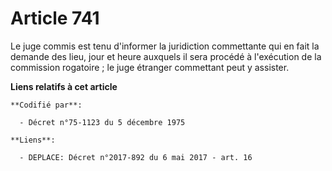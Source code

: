 # Article 741

Le juge commis est tenu d'informer la juridiction commettante qui en fait la demande des lieu, jour et heure auxquels il sera
procédé à l'exécution de la commission rogatoire ; le juge étranger commettant peut y assister.

**Liens relatifs à cet article**

	**Codifié par**:

	  - Décret n°75-1123 du 5 décembre 1975

	**Liens**:

	  - DEPLACE: Décret n°2017-892 du 6 mai 2017 - art. 16
